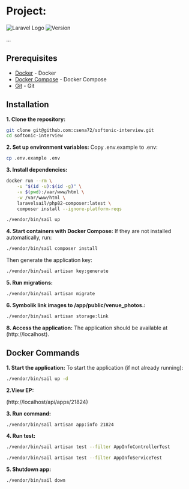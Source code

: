 # Project: 

![Laravel Logo](https://laravel.com/img/logomark.min.svg)
![Version](https://img.shields.io/badge/version-0.0.0-blue.svg)

...

## Prerequisites

- [Docker](https://www.docker.com/) - Docker
- [Docker Compose](https://docs.docker.com/compose/) - Docker Compose
- [Git](https://git-scm.com/) - Git

## Installation

**1. Clone the repository:**

```sh
git clone git@github.com:csena72/softonic-interview.git
cd softonic-interview
```

**2. Set up environment variables:**
Copy .env.example to .env:
```sh
cp .env.example .env
```

**3. Install dependencies:**
```sh
docker run --rm \
    -u "$(id -u):$(id -g)" \
    -v $(pwd):/var/www/html \
    -w /var/www/html \
    laravelsail/php82-composer:latest \
    composer install --ignore-platform-reqs

./vendor/bin/sail up
```

**4. Start containers with Docker Compose:**
If they are not installed automatically, run:
```sh
./vendor/bin/sail composer install
```

Then generate the application key:
```sh
./vendor/bin/sail artisan key:generate
```
**5. Run migrations:**
```sh
./vendor/bin/sail artisan migrate
```
**6. Symbolik link images to /app/public/venue_photos.:**

```sh
./vendor/bin/sail artisan storage:link
```

**8. Access the application:**
The application should be available at (http://localhost).


## Docker Commands
**1. Start the application:**
To start the application (if not already running):
```sh
./vendor/bin/sail up -d
```

**2.View EP:**

(http://localhost/api/apps/21824)

**3. Run command:**
```sh
./vendor/bin/sail artisan app:info 21824
```
**4. Run test:**
```sh
./vendor/bin/sail artisan test --filter AppInfoControllerTest

./vendor/bin/sail artisan test --filter AppInfoServiceTest
```

**5. Shutdown app:**
```sh
./vendor/bin/sail down
```


